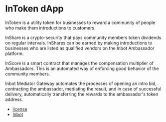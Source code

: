 # InToken dApp

InToken is a utility token for businesses to reward a community of people who make them introductions to customers. 

InShare is a crypto-security that pays community members token dividends on regular intervals. InShares can be earned by making introductions to businesses who are listed as qualified vendors on the Inbot Ambassador platform.

InScore is a smart contract that manages the compensation multiplier of Ambassadors. This is an automated way of enforcing good behavior of the community members.

Inbot Mediator Gateway automates the processes of opening an intro bid, contracting the ambassador, mediating the result, and in case of successful delivery, automatically transferring the rewards to the ambassador's token address.

- [license](LICENSE)
- [Inbot](https://inbot.io)
